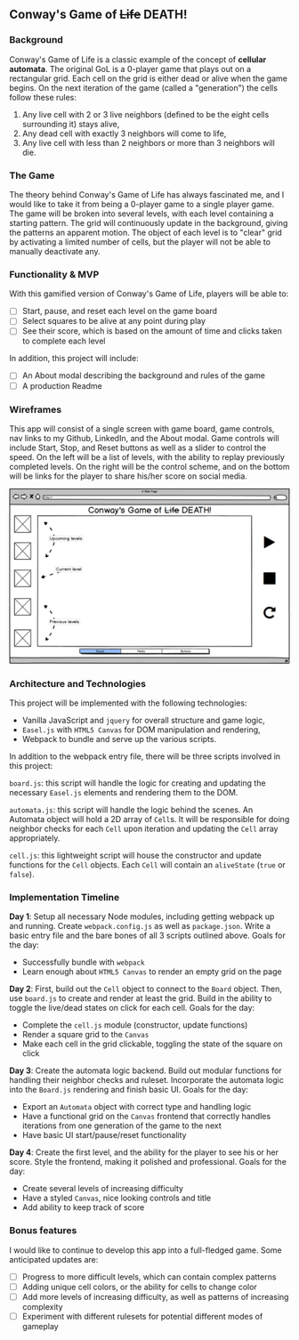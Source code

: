 ## Conway's Game of ~~Life~~ DEATH!

### Background

Conway's Game of Life is a classic example of the concept of **cellular automata**.  The original GoL is a 0-player game that plays out on a rectangular grid.  Each cell on the grid is either dead or alive when the game begins.  On the next iteration of the game (called a "generation") the cells follow these rules:

1) Any live cell with 2 or 3 live neighbors (defined to be the eight cells surrounding it) stays alive,
2) Any dead cell with exactly 3 neighbors will come to life,
3) Any live cell with less than 2 neighbors or more than 3 neighbors will die.

### The Game

The theory behind Conway's Game of Life has always fascinated me, and I would like to take it from being a 0-player game to a single player game. The game will be broken into several levels, with each level containing a starting pattern. The grid will continuously update in the background, giving the patterns an apparent motion. The object of each level is to "clear" grid by activating a limited number of cells, but the player will not be able to manually deactivate any.

### Functionality & MVP  

With this gamified version of Conway's Game of Life, players will be able to:

- [ ] Start, pause, and reset each level on the game board
- [ ] Select squares to be alive at any point during play
- [ ] See their score, which is based on the amount of time and clicks taken to complete each level

In addition, this project will include:

- [ ] An About modal describing the background and rules of the game
- [ ] A production Readme

### Wireframes

This app will consist of a single screen with game board, game controls, nav links to my Github, LinkedIn, and the About modal. Game controls will include Start, Stop, and Reset buttons as well as a slider to control the speed. On the left will be a list of levels, with the ability to replay previously completed levels. On the right will be the control scheme, and on the bottom will be links for the player to share his/her score on social media.

![wireframes](images/cgod_mockup.png)

### Architecture and Technologies

This project will be implemented with the following technologies:

- Vanilla JavaScript and `jquery` for overall structure and game logic,
- `Easel.js` with `HTML5 Canvas` for DOM manipulation and rendering,
- Webpack to bundle and serve up the various scripts.

In addition to the webpack entry file, there will be three scripts involved in this project:

`board.js`: this script will handle the logic for creating and updating the necessary `Easel.js` elements and rendering them to the DOM.

`automata.js`: this script will handle the logic behind the scenes.  An Automata object will hold a 2D array of `Cell`s.  It will be responsible for doing neighbor checks for each `Cell` upon iteration and updating the `Cell` array appropriately.

`cell.js`: this lightweight script will house the constructor and update functions for the `Cell` objects.  Each `Cell` will contain an `aliveState` (`true` or `false`).

### Implementation Timeline

**Day 1**: Setup all necessary Node modules, including getting webpack up and running.  Create `webpack.config.js` as well as `package.json`.  Write a basic entry file and the bare bones of all 3 scripts outlined above. Goals for the day:

- Successfully bundle with `webpack`
- Learn enough about `HTML5 Canvas` to render an empty grid on the page

**Day 2**: First, build out the `Cell` object to connect to the `Board` object.  Then, use `board.js` to create and render at least the grid.  Build in the ability to toggle the live/dead states on click for each cell.  Goals for the day:

- Complete the `cell.js` module (constructor, update functions)
- Render a square grid to the `Canvas`
- Make each cell in the grid clickable, toggling the state of the square on click

**Day 3**: Create the automata logic backend.  Build out modular functions for handling their neighbor checks and ruleset. Incorporate the automata logic into the `Board.js` rendering and finish basic UI.  Goals for the day:

- Export an `Automata` object with correct type and handling logic
- Have a functional grid on the `Canvas` frontend that correctly handles iterations from one generation of the game to the next
- Have basic UI start/pause/reset functionality

**Day 4**: Create the first level, and the ability for the player to see his or her score. Style the frontend, making it polished and professional.  Goals for the day:

- Create several levels of increasing difficulty
- Have a styled `Canvas`, nice looking controls and title
- Add ability to keep track of score


### Bonus features

I would like to continue to develop this app into a full-fledged game. Some anticipated updates are:

- [ ] Progress to more difficult levels, which can contain complex patterns
- [ ] Adding unique cell colors, or the ability for cells to change color
- [ ] Add more levels of increasing difficulty, as well as patterns of increasing complexity
- [ ] Experiment with different rulesets for potential different modes of gameplay
